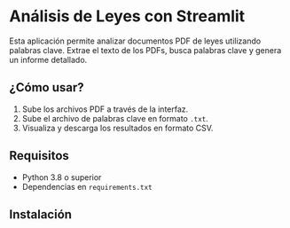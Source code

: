 # Análisis de Leyes con Streamlit

Esta aplicación permite analizar documentos PDF de leyes utilizando palabras clave. Extrae el texto de los PDFs, busca palabras clave y genera un informe detallado.

## ¿Cómo usar?
1. Sube los archivos PDF a través de la interfaz.
2. Sube el archivo de palabras clave en formato `.txt`.
3. Visualiza y descarga los resultados en formato CSV.

## Requisitos
- Python 3.8 o superior
- Dependencias en `requirements.txt`

## Instalación